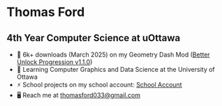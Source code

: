 # Thomas Ford

## 4th Year Computer Science at uOttawa

- 🔭 6k+ downloads (March 2025) on my Geometry Dash Mod ([Better Unlock Progression v1.1.0](https://github.com/GlowRock03/better-unlock-progression/tree/v1.1.0))
- 📖 Learning Computer Graphics and Data Science at the University of Ottawa
- ⚡ School projects on my school account: [School Account](https://github.com/GlowRock0)
- 🖥️ Reach me at <thomasford033@gmail.com>
